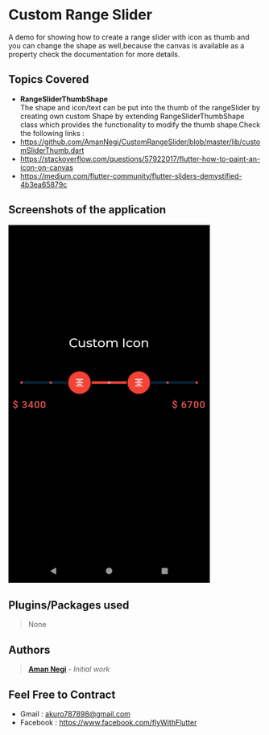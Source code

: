 # Custom Range Slider

A demo for showing how to create a range slider with icon as thumb and you can change the shape as well,because the canvas is available as a property check the documentation for more details.

## Topics Covered

* **RangeSliderThumbShape**<br/>
The shape and icon/text can be put into the thumb of the rangeSlider by creating own custom Shape by extending RangeSliderThumbShape class which provides the functionality to modify the thumb shape.Check the following links :</br>
* https://github.com/AmanNegi/CustomRangeSlider/blob/master/lib/customSliderThumb.dart</br>
* https://stackoverflow.com/questions/57922017/flutter-how-to-paint-an-icon-on-canvas</br>
* https://medium.com/flutter-community/flutter-sliders-demystified-4b3ea65879c


## Screenshots of the application 

<p>
<img src="https://github.com/AmanNegi/CustomRangeSlider/blob/master/screenshot/main.jpg" width="400" />
</p>

## Plugins/Packages used
> None

## Authors

>  [**Aman Negi**](https://github.com/AmanNegi) - *Initial work*


## Feel Free to Contract

* Gmail : akuro787898@gmail.com
* Facebook : https://www.facebook.com/flyWithFlutter


